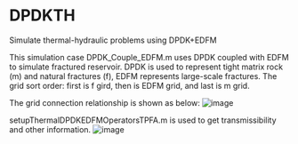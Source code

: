 # DPDKTH
 Simulate thermal-hydraulic problems using DPDK+EDFM
 
 This simulation case DPDK_Couple_EDFM.m uses DPDK coupled with EDFM to simulate fractured reservoir.
 DPDK is used to represent tight matrix rock (m) and natural fractures (f), EDFM represents large-scale fractures.
 The grid sort order: first is f gird, then is EDFM grid, and last is m grid.

 The grid connection relationship is shown as below:
![image](https://github.com/user-attachments/assets/85cd8cc2-b04a-41c1-94d7-d5a403022fda)

 setupThermalDPDKEDFMOperatorsTPFA.m is used to get transmissibility and other information.
![image](https://github.com/user-attachments/assets/ec21fa7c-70f8-4de0-9945-6bed23bb9848)




